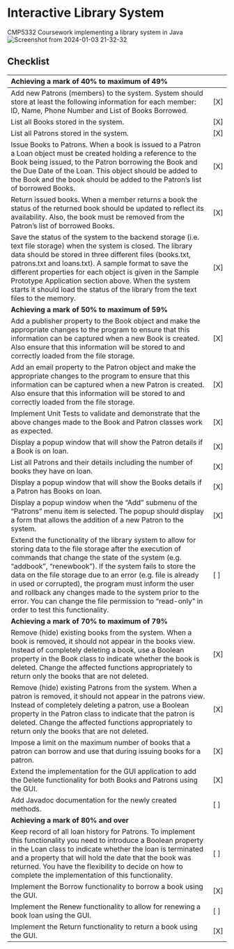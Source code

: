# Interactive Library System
CMP5332 Coursework implementing a library system in Java
![Screenshot from 2024-01-03 21-32-32](https://github.com/acly7946/InteractiveLibrarySystem/assets/66972514/32112efd-a62c-4e3f-bdb0-343aa1124edf)

## Checklist
| **Achieving a mark of 40% to maximum of 49%**  |  |
|:-|-|
| Add new Patrons (members) to the system. System should store at least the following information for each member: ID, Name, Phone Number and List of Books Borrowed.| [X] |
| List all Books stored in the system.| [X] |
| List all Patrons stored in the system.| [X] |
| Issue Books to Patrons. When a book is issued to a Patron a Loan object must be created holding a reference to the Book being issued, to the Patron borrowing the Book and the Due Date of the Loan. This object should be added to the Book and the book should be added to the Patron’s list of borrowed Books. | [X] |
| Return issued books. When a member returns a book the status of the returned book should be updated to reflect its availability. Also, the book must be removed from the Patron’s list of borrowed Books. | [X] |
| Save the status of the system to the backend storage (i.e. text file storage) when the system is closed. The library data should be stored in three different files (books.txt, patrons.txt and loans.txt). A sample format to save the different properties for each object is given in the Sample Prototype Application section above. When the system starts it should load the status of the library from the text files to the memory. | [X] |
| **Achieving a mark of 50% to maximum of 59%**  |  |
| Add a publisher property to the Book object and make the appropriate changes to the program to ensure that this information can be captured when a new Book is created. Also ensure that this information will be stored to and correctly loaded from the file storage. | [X] |
| Add an email property to the Patron object and make the appropriate changes to the program to ensure that this information can be captured when a new Patron is created. Also ensure that this information will be stored to and correctly loaded from the file storage. | [X] |
| Implement Unit Tests to validate and demonstrate that the above changes made to the Book and Patron classes work as expected. | [X] |
| Display a popup window that will show the Patron details if a Book is on loan. | [X] |
| List all Patrons and their details including the number of books they have on loan. | [X] |
| Display a popup window that will show the Books details if a Patron has Books on loan. | [X] |
| Display a popup window when the “Add” submenu of the “Patrons” menu item is selected. The popup should display a form that allows the addition of a new Patron to the system. | [X] |
| Extend the functionality of the library system to allow for storing data to the file storage after the execution of commands that change the state of the system (e.g. “addbook”, “renewbook”). If the system fails to store the data on the file storage due to an error (e.g. file is already in used or corrupted), the program must inform the user and rollback any changes made to the system prior to the error. You can change the file permission to “read-only” in order to test this functionality. | [ ] |
| **Achieving a mark of 70% to maximum of 79%**  | |
| Remove (hide) existing books from the system. When a book is removed, it should not appear in the books view. Instead of completely deleting a book, use a Boolean property in the Book class to indicate whether the book is deleted. Change the affected functions appropriately to return only the books that are not deleted. | [X] |
| Remove (hide) existing Patrons from the system. When a patron is removed, it should not appear in the patrons view. Instead of completely deleting a patron, use a Boolean property in the Patron class to indicate that the patron is deleted. Change the affected functions appropriately to return only the books that are not deleted. | [X] |
| Impose a limit on the maximum number of books that a patron can borrow and use that during issuing books for a patron. | [X] |
| Extend the implementation for the GUI application to add the Delete functionality for both Books and Patrons using the GUI. | [X] |
| Add Javadoc documentation for the newly created methods. | [ ] |
| **Achieving a mark of 80% and over**| |
| Keep record of all loan history for Patrons. To implement this functionality you need to introduce a Boolean property in the Loan class to indicate whether the loan is terminated and a property that will hold the date that the book was returned. You have the flexibility to decide on how to complete the implementation of this functionality. | [ ] |
| Implement the Borrow functionality to borrow a book using the GUI. | [X] |
| Implement the Renew functionality to allow for renewing a book loan using the GUI. | [ ] |
| Implement the Return functionality to return a book using the GUI. | [X] |
